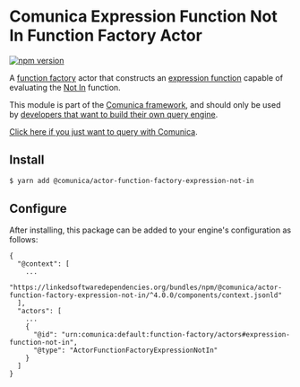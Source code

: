 # Comunica Expression Function Not In Function Factory Actor

[![npm version](https://badge.fury.io/js/%40comunica%2Factor-function-factory-expression-function-not-in.svg)](https://www.npmjs.com/package/@comunica/actor-function-factory-expression-not-in)

A [function factory](https://github.com/comunica/comunica/tree/master/packages/bus-function-factory) actor
that constructs an [expression function](https://github.com/comunica/comunica/tree/master/packages/bus-function-factory/lib/ActorFunctionFactory.ts)
capable of evaluating the [Not In](https://www.w3.org/TR/sparql11-query/#func-not-in) function.

This module is part of the [Comunica framework](https://github.com/comunica/comunica),
and should only be used by [developers that want to build their own query engine](https://comunica.dev/docs/modify/).

[Click here if you just want to query with Comunica](https://comunica.dev/docs/query/).

## Install

```bash
$ yarn add @comunica/actor-function-factory-expression-not-in
```

## Configure

After installing, this package can be added to your engine's configuration as follows:
```text
{
  "@context": [
    ...
    "https://linkedsoftwaredependencies.org/bundles/npm/@comunica/actor-function-factory-expression-not-in/^4.0.0/components/context.jsonld"
  ],
  "actors": [
    ...
    {
      "@id": "urn:comunica:default:function-factory/actors#expression-function-not-in",
      "@type": "ActorFunctionFactoryExpressionNotIn"
    }
  ]
}
```
